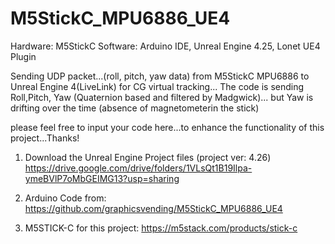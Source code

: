 # M5StickC_MPU6886_UE4

Hardware: M5StickC
Software: Arduino IDE, Unreal Engine 4.25, Lonet UE4 Plugin

Sending UDP packet...(roll, pitch, yaw data) from M5StickC MPU6886 to Unreal Engine 4(LiveLink) for CG virtual tracking... 
The code is sending Roll,Pitch, Yaw (Quaternion based and filtered by Madgwick)... but Yaw is drifting over the time (absence of magnetometerin the stick)

please feel free to input your code here...to enhance the functionality of this project...Thanks!

1. Download the Unreal Engine Project files (project ver: 4.26)
https://drive.google.com/drive/folders/1VLsQt1B19Ilpa-ymeBVlP7oMbGEIMG13?usp=sharing

2. Arduino Code from:
https://github.com/graphicsvending/M5StickC_MPU6886_UE4

3. M5STICK-C for this project:
https://m5stack.com/products/stick-c
